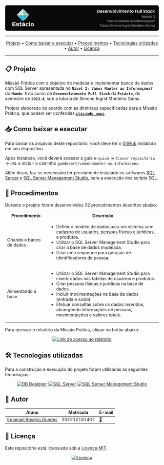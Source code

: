 ![Capa do projeto com logo da Estácio](./.github/capa.svg)

<div align="center">

---

[Projeto](#-projeto) • [Como baixar e executar](#-como-baixar-e-executar) • [Procedimentos](#-procedimentos) • [Tecnologias utilizadas](#-tecnologias-utilizadas) • [Autor](#-autor) • [Licença](#-licença)

---

</div>

## 📋 Projeto

Missão Prática com o objetivo de modelar e implementar banco de dados com SQL Server apresentada no **`Nível 2: Vamos Manter as Informações?`** do **`Mundo 3`** do curso de **`Desenvolvimento Full Stack`** da **`Estácio`**, do semestre de **`2023.4`**, sob a tutoria de Simone Ingrid Monteiro Gama.

Projeto elaborado de acordo com as diretrizes especificadas para a Missão Prática, que podem ser conferidas [**`clicando aqui`**](https://sway.cloud.microsoft/s/LgKHUsnFtAiNx48i/embed).

## 📥 Como baixar e executar

Para baixar os arquivos deste repositório, você deve ter o [GitHub](https://github.com/) instalado em seu dispositivo.

Após instalado, você deverá acessar a guia `Arquivo` → `Clonar repositório` → `URL` e incluir o caminho `guedesert/vamos-manter-as-informacoes`.

Além disso, faz-se necessário ter previamente instalado os softwares [SQL Server](https://www.microsoft.com/pt-br/sql-server/sql-server-downloads) e [SQL Server Management Studio](https://learn.microsoft.com/en-us/sql/ssms/download-sql-server-management-studio-ssms?view=sql-server-ver16#download-ssms), para a execução dos scripts SQL.

## 🔗 Procedimentos

Durante o projeto foram desenvolvidos 02 procedimentos descritos abaixo:

<table>
  <tr>
    <th>Procedimento</th>
    <th>Descrição</th>
  </tr>
  <tr>
    <td>Criando o banco de dados</td>
    <td>
      <ul>
        <li>Definir o modelo de dados para um sistema com cadastro de usuários, pessoas físicas e jurídicas, e produtos.</li>
        <li>Utilizar o SQL Server Management Studio para criar a base de dados modelada.</li>
        <li>Criar uma sequence para geração de identificadores de pessoa.</li>
      </ul>
    </td>
  </tr>
  <tr>
    <td>Alimentando a base</td>
    <td>
      <ul>
        <li>Utilizar o SQL Server Management Studio para inserir dados nas tabelas de usuários e produtos.</li>
        <li>Criar pessoas físicas e jurídicas na base de dados.</li>
        <li>Incluir movimentações na base de dados (entrada e saída).</li>
        <li>Efetuar consultas sobre os dados inseridos, abrangendo informações de pessoas, movimentações e valores totais.</li>
      </ul>
    </td>
  </tr>
</table>

Para acessar o relatório da Missão Prática, clique no botão abaixo:

<div align="center">

[![Link de acesso ao relatório](https://img.shields.io/badge/-Acesse%20o%20relatório-000000?style=for-the-badge)](./Relatório%20da%20Missão%20Prática.pdf)

</div>

## 🛠 Tecnologias utilizadas

Para a construção e execução do projeto foram utilizadas as seguintes tecnologias:

<div align="center">

[![DB Designer](https://img.shields.io/badge/-DB%20Designer-3c75e1?style=for-the-badge)](https://erd.dbdesigner.net/designer/) [![SQL Server](https://img.shields.io/badge/-SQL%20Server-2f2f2f?style=for-the-badge)](https://www.microsoft.com/pt-br/sql-server/sql-server-downloads) [![SQL Server Management Studio](https://img.shields.io/badge/-SQL%20Server%20Management%20Studio-2f2f2f?style=for-the-badge)](https://learn.microsoft.com/en-us/sql/ssms/download-sql-server-management-studio-ssms?view=sql-server-ver16#download-ssms)
</div>

## 👥 Autor

| Aluno                                                  | Matrícula    | E-mail                                      |
| ------------------------------------------------------ | ------------ | ------------------------------------------- |
| [Emanuel Roseira Guedes](https://github.com/guedesert) | 202212181407 | [📧](mailto:202212181407@alunos.estacio.br) |

## 📃 Licença

Este repositório está licensiado sob a [Licença MIT](./LICENSE).

<div align=center>

[![Licença](https://img.shields.io/github/license/guedesert/vamos-manter-as-informacoes?style=for-the-badge&color=blue&label=licença)](./LICENSE)

</div>